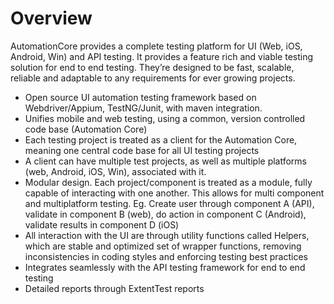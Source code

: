 # Overview

AutomationCore provides a complete testing platform for UI \(Web, iOS, Android, Win\) and API testing. It provides a feature rich and viable testing solution for end to end testing. They’re designed to be fast, scalable, reliable and adaptable to any requirements for ever growing projects.

* Open source UI automation testing framework based on Webdriver/Appium, TestNG/Junit, with maven integration.
* Unifies mobile and web testing, using a common, version controlled code base \(Automation Core\)
* Each testing project is treated as a client for the Automation Core, meaning one central code base for all UI testing projects
* A client can have multiple test projects, as well as multiple platforms \(web, Android, iOS, Win\), associated with it.
* Modular design. Each project/component is treated as a module,  fully capable of interacting with one another. This allows for multi component and multiplatform testing. Eg. Create user through component A \(API\), validate in component B \(web\), do action in component C \(Android\), validate results in component D \(iOS\)
* All interaction with the UI are through utility functions called Helpers, which are stable and optimized set of wrapper functions, removing inconsistencies in coding styles and enforcing testing best practices
* Integrates seamlessly with the API testing framework for end to end testing
* Detailed reports through ExtentTest reports

## 

